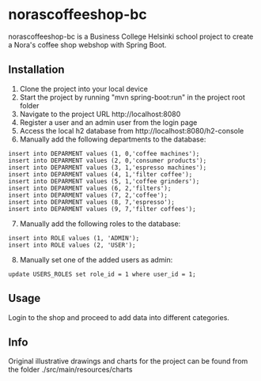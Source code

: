 # norascoffeeshop-bc

norascoffeeshop-bc is a Business College Helsinki school project to create a Nora's coffee shop webshop with Spring Boot.

## Installation

1. Clone the project into your local device
2. Start the project by running "mvn spring-boot:run" in the project root folder
3. Navigate to the project URL http://localhost:8080
4. Register a user and an admin user from the login page
5. Access the local h2 database from http://localhost:8080/h2-console
6. Manually add the following departments to the database:
```h2-console
insert into DEPARMENT values (1, 0,'coffee machines');
insert into DEPARMENT values (2, 0,'consumer products');
insert into DEPARMENT values (3, 1,'espresso machines');
insert into DEPARMENT values (4, 1,'filter coffee');
insert into DEPARMENT values (5, 1,'coffee grinders');
insert into DEPARMENT values (6, 2,'filters');
insert into DEPARMENT values (7, 2,'coffee');
insert into DEPARMENT values (8, 7,'espresso');
insert into DEPARMENT values (9, 7,'filter coffees');
```
7. Manually add the following roles to the database:
```h2-console
insert into ROLE values (1, 'ADMIN');
insert into ROLE values (2, 'USER');
```
8. Manually set one of the added users as admin:
```h2-console
update USERS_ROLES set role_id = 1 where user_id = 1;
```

## Usage
Login to the shop and proceed to add data into different categories.

## Info

Original illustrative drawings and charts for the project can be found from the folder ./src/main/resources/charts